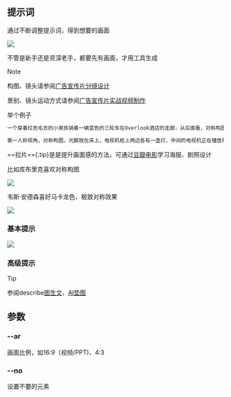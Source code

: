 ## 提示词

通过不断调整提示词，得到想要的画面

![](https://file.iglooblog.top/aigc/20250915063934582.png)

不管是新手还是资深老手，都要先有画面，才用工具生成

> [!note]
>
> 构图、镜头请参阅[广告宣传片分镜设计](https://note.iglooblog.top/2025/07/19/广告宣传片分镜设计/)
>
> 景别、镜头运动方式请参阅[广告宣传片实战视频制作](https://note.iglooblog.top/2025/07/21/广告宣传片实战视频制作/#景别)

   

举个例子

```txt
一个穿着红色毛衣的小男孩骑着一辆蓝色的三轮车在Overlook酒店的走廊，从后面看，对称构图，地毯有橙色和红色的图案，冷色调，昏暗，电影剧照

第一人称视角，对称构图，光脚放在床上，电视机柜上两边各有一盏灯，中间的电视机正在播放黑白电视，墙壁上挂着一副油画，墙壁是淡淡的珊瑚红，20世纪80年代的场景，低饱和度的暖色，偏灰
```

==拉片=={.tip}是是提升画面感的方法，可通过[豆瓣电影](https://movie.douban.com)学习海报、剧照设计

比如库布里克喜欢对称构图

![](https://file.iglooblog.top/aigc/20250915064205300.png)

韦斯·安德森喜好马卡龙色、极致对称效果

![](https://file.iglooblog.top/aigc/20250915064510851.png)

### 基本提示

![](https://file.iglooblog.top/aigc/20250915064331025.png)

### 高级提示

> [!tip]
>
> 参阅describe[图生文](/ai/j6tgw3f3/)、[AI垫图](/ai/dpk153ni/)

## 参数

### --ar

画面比例，如16:9（视频/PPT)、4:3 

### --no

设置不要的元素